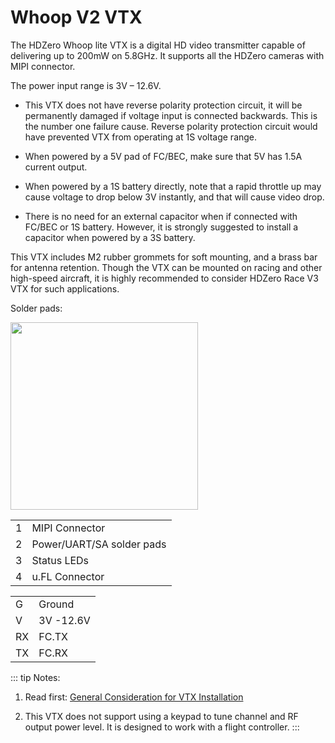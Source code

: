 # Whoop V2 VTX

The HDZero Whoop lite VTX is a digital HD video transmitter capable of delivering up to 200mW on 5.8GHz. It supports all the HDZero cameras with MIPI connector. 

The power input range is 3V – 12.6V.

- This VTX does not have reverse polarity protection circuit, it will be permanently damaged if voltage input is connected backwards. This is the number one failure cause. Reverse polarity protection circuit would have prevented VTX from operating at 1S voltage range.

- When powered by a 5V pad of FC/BEC, make sure that 5V has 1.5A current output.

- When powered by a 1S battery directly, note that a rapid throttle up may cause voltage to drop below 3V instantly, and that will cause video drop.

- There is no need for an external capacitor when if connected with FC/BEC or 1S battery. However, it is strongly suggested to install a capacitor when powered by a 3S battery.

This VTX includes M2 rubber grommets for soft mounting, and a brass bar for antenna retention. Though the VTX can be mounted on racing and other high-speed aircraft, it is highly recommended to consider HDZero Race V3 VTX for such applications.

Solder pads:

<img src="/media/image13.jpeg" id="image11" width="300">

<table id="table3">
<tr>
<td>1</td>
<td>MIPI Connector</td>
</tr>
<tr>
<td>2</td>
<td>Power/UART/SA solder pads</td>
</tr>
<tr>
<td>3</td>
<td>Status LEDs</td>
</tr>
<tr>
<td>4</td>
<td>u.FL Connector</td>
</tr>
</table>

<table id="table4">
<tr>
<td>G</td>
<td>Ground</td>
</tr>
<tr>
<td>V</td>
<td>3V -12.6V</td>
</tr>
<tr>
<td>RX</td>
<td>FC.TX</td>
</tr>
<tr>
<td>TX</td>
<td>FC.RX</td>
</tr>
</table>

::: tip
Notes:

1. Read first: [General Consideration for VTX Installation](vtx-general.md)

2. This VTX does not support using a keypad to tune channel and RF output power level. It is designed to work with a flight controller.
:::
